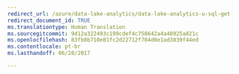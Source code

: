 ```yaml
---
redirect_url: /azure/data-lake-analytics/data-lake-analytics-u-sql-get-started
redirect_document_id: TRUE
ms.translationtype: Human Translation
ms.sourcegitcommit: 9d12a322493c199cdef4c758642a4a48925a821c
ms.openlocfilehash: 83fb8b710e81fc2d22712f704d0e1ad3839f44ed
ms.contentlocale: pt-br
ms.lasthandoff: 06/28/2017

---
```


